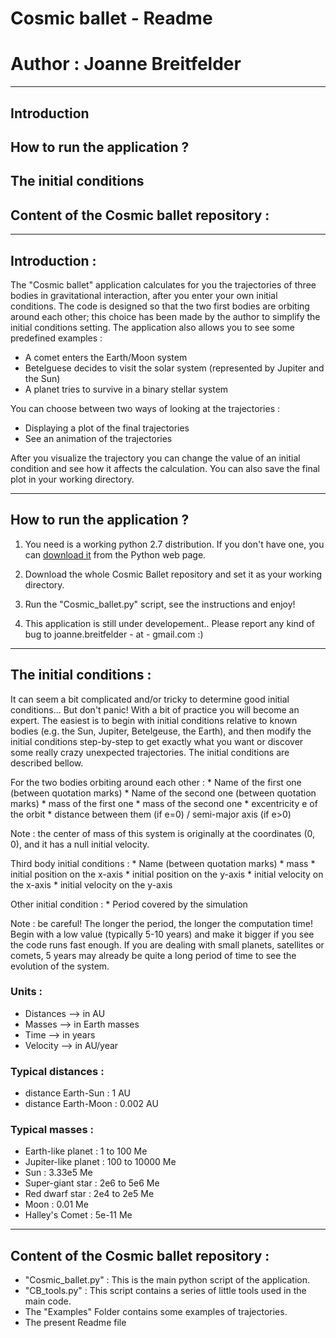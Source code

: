 # Cosmic ballet - Readme
# Author : Joanne Breitfelder
---
## Introduction
## How to run the application ?
## The initial conditions 
## Content of the Cosmic ballet repository :

---
## Introduction :

The "Cosmic ballet" application calculates for you the trajectories of three bodies in 
gravitational interaction, after you enter your own initial conditions. The code is
designed so that the two first bodies are orbiting around each other; this choice has
been made by the author to simplify the initial conditions setting. 
The application also allows you to see some predefined examples :

* A comet enters the Earth/Moon system
* Betelguese decides to visit the solar system (represented by Jupiter and the Sun)
* A planet tries to survive in a binary stellar system 

You can choose between two ways of looking at the trajectories :

* Displaying a plot of the final trajectories
* See an animation of the trajectories

After you visualize the trajectory you can change the value of an initial condition
and see how it affects the calculation. You can also save the final plot in your 
working directory.

---
## How to run the application ?

1. You need is a working python 2.7 distribution. If you don't have one, you can 
[download it](https://www.python.org/downloads/) from the Python web page.

2. Download the whole Cosmic Ballet repository and set it as your working directory.

3. Run the "Cosmic_ballet.py" script, see the instructions and enjoy!

4. This application is still under developement.. Please report any kind of bug 
to joanne.breitfelder - at - gmail.com :)

---
## The initial conditions :

It can seem a bit complicated and/or tricky to determine good initial conditions...
But don't panic! With a bit of practice you will become an expert. The easiest is
to begin with initial conditions relative to known bodies (e.g. the Sun, Jupiter, 
Betelgeuse, the Earth), and then modify the initial conditions step-by-step to get
exactly what you want or discover some really crazy unexpected trajectories. The
initial conditions are described bellow.

For the two bodies orbiting around each other :
    * Name of the first one (between quotation marks)
    * Name of the second one (between quotation marks)
    * mass of the first one
    * mass of the second one 
    * excentricity e of the orbit 
    * distance between them (if e=0) / semi-major axis (if e>0)
    
Note : the center of mass of this system is originally at the coordinates (0, 0), 
and it has a null initial velocity. 

Third body initial conditions :
    * Name (between quotation marks)
    * mass 
    * initial position on the x-axis 
    * initial position on the y-axis
    * initial velocity on the x-axis 
    * initial velocity on the y-axis 
    
Other initial condition :
    * Period covered by the simulation

Note : be careful! The longer the period, the longer the computation time! 
Begin with a low value (typically 5-10 years) and make it bigger if you see the code
runs fast enough. If you are dealing with small planets, satellites or comets, 5 years may 
already be quite a long period of time to see the evolution of the system.

### Units :
- Distances --> in AU 
- Masses    --> in Earth masses
- Time      --> in years
- Velocity  --> in AU/year

### Typical distances : 
- distance Earth-Sun :   1 AU
- distance Earth-Moon :  0.002 AU

### Typical masses :
- Earth-like planet :    1 to 100 Me
- Jupiter-like planet :  100 to 10000 Me
- Sun :                  3.33e5 Me
- Super-giant star :     2e6 to 5e6 Me
- Red dwarf star :       2e4 to 2e5 Me
- Moon :                 0.01 Me
- Halley's Comet :       5e-11 Me

---
## Content of the Cosmic ballet repository :
* "Cosmic_ballet.py" : This is the main python script of the application.
* "CB_tools.py" : This script contains a series of little tools used in the main code.
* The "Examples" Folder contains some examples of trajectories.
* The present Readme file









